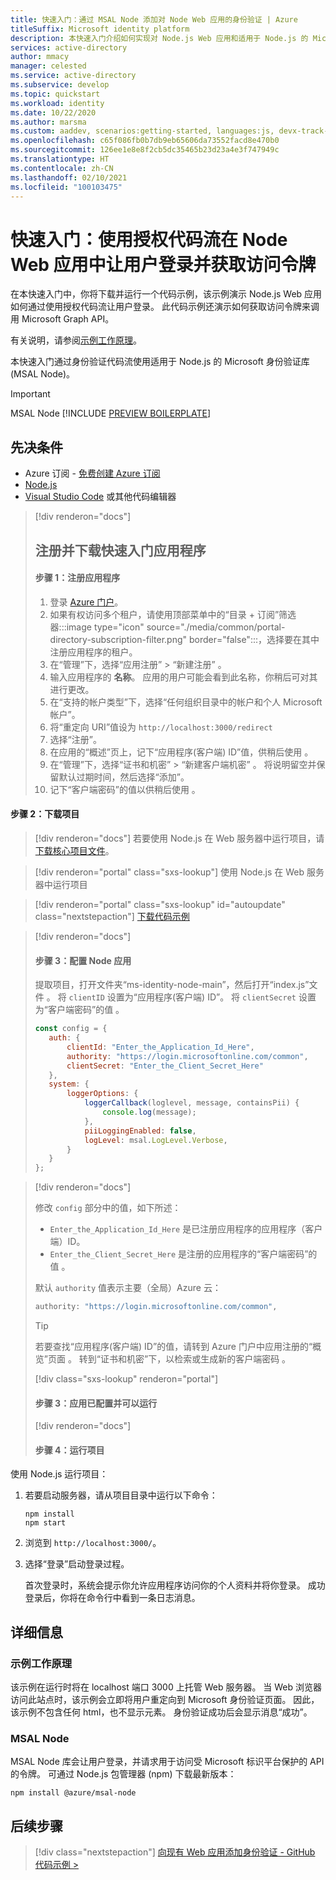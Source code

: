 ```yaml
---
title: 快速入门：通过 MSAL Node 添加对 Node Web 应用的身份验证 | Azure
titleSuffix: Microsoft identity platform
description: 本快速入门介绍如何实现对 Node.js Web 应用和适用于 Node.js 的 Microsoft 身份验证库 (MSAL) 的身份验证。
services: active-directory
author: mmacy
manager: celested
ms.service: active-directory
ms.subservice: develop
ms.topic: quickstart
ms.workload: identity
ms.date: 10/22/2020
ms.author: marsma
ms.custom: aaddev, scenarios:getting-started, languages:js, devx-track-js
ms.openlocfilehash: c65f086fb0b7db9eb65606da73552facd8e470b0
ms.sourcegitcommit: 126ee1e8e8f2cb5dc35465b23d23a4e3f747949c
ms.translationtype: HT
ms.contentlocale: zh-CN
ms.lasthandoff: 02/10/2021
ms.locfileid: "100103475"
---
```

# <a name="quickstart-sign-in-users-and-get-an-access-token-in-a-node-web-app-using-the-auth-code-flow"></a>快速入门：使用授权代码流在 Node Web 应用中让用户登录并获取访问令牌

在本快速入门中，你将下载并运行一个代码示例，该示例演示 Node.js Web 应用如何通过使用授权代码流让用户登录。 此代码示例还演示如何获取访问令牌来调用 Microsoft Graph API。 

有关说明，请参阅[示例工作原理](#how-the-sample-works)。

本快速入门通过身份验证代码流使用适用于 Node.js 的 Microsoft 身份验证库 (MSAL Node)。

> [!IMPORTANT]
> MSAL Node [!INCLUDE [PREVIEW BOILERPLATE](../../../includes/active-directory-develop-preview.md)]

## <a name="prerequisites"></a>先决条件

* Azure 订阅 - [免费创建 Azure 订阅](https://azure.microsoft.com/free/?WT.mc_id=A261C142F)
* [Node.js](https://nodejs.org/en/download/)
* [Visual Studio Code](https://code.visualstudio.com/download) 或其他代码编辑器

> [!div renderon="docs"]
> ## <a name="register-and-download-your-quickstart-application"></a>注册并下载快速入门应用程序
>
> #### <a name="step-1-register-your-application"></a>步骤 1：注册应用程序
>
> 1. 登录 <a href="https://portal.azure.com/" target="_blank">Azure 门户</a>。
> 1. 如果有权访问多个租户，请使用顶部菜单中的“目录 + 订阅”筛选器:::image type="icon" source="./media/common/portal-directory-subscription-filter.png" border="false":::，选择要在其中注册应用程序的租户。
> 1. 在“管理”下，选择“应用注册” > “新建注册”  。
> 1. 输入应用程序的 **名称**。 应用的用户可能会看到此名称，你稍后可对其进行更改。
> 1. 在“支持的帐户类型”下，选择“任何组织目录中的帐户和个人 Microsoft 帐户”。 
> 1. 将“重定向 URI”值设为 `http://localhost:3000/redirect`
> 1. 选择“注册”。 
> 1. 在应用的“概述”页上，记下“应用程序(客户端) ID”值，供稍后使用 。
> 1. 在“管理”下，选择“证书和机密” > “新建客户端机密”  。  将说明留空并保留默认过期时间，然后选择“添加”。
> 1. 记下“客户端密码”的值以供稍后使用 。

#### <a name="step-2-download-the-project"></a>步骤 2：下载项目

> [!div renderon="docs"]
> 若要使用 Node.js 在 Web 服务器中运行项目，请[下载核心项目文件](https://github.com/Azure-Samples/ms-identity-node/archive/main.zip)。

> [!div renderon="portal" class="sxs-lookup"]
> 使用 Node.js 在 Web 服务器中运行项目

> [!div renderon="portal" class="sxs-lookup" id="autoupdate" class="nextstepaction"]
> [下载代码示例](https://github.com/Azure-Samples/ms-identity-node/archive/main.zip)

> [!div renderon="docs"]
> #### <a name="step-3-configure-your-node-app"></a>步骤 3：配置 Node 应用
>
> 提取项目，打开文件夹“ms-identity-node-main”，然后打开“index.js”文件 。
> 将 `clientID` 设置为“应用程序(客户端) ID”。
> 将 `clientSecret` 设置为“客户端密码”的值 。
>
>```javascript
>const config = {
>    auth: {
>        clientId: "Enter_the_Application_Id_Here",
>        authority: "https://login.microsoftonline.com/common",
>        clientSecret: "Enter_the_Client_Secret_Here"
>    },
>    system: {
>        loggerOptions: {
>            loggerCallback(loglevel, message, containsPii) {
>                console.log(message);
>            },
>            piiLoggingEnabled: false,
>            logLevel: msal.LogLevel.Verbose,
>        }
>    }
>};
> ```

> [!div renderon="docs"]
>
> 修改 `config` 部分中的值，如下所述：
>
> - `Enter_the_Application_Id_Here` 是已注册应用程序的应用程序（客户端）ID。
> - `Enter_the_Client_Secret_Here` 是注册的应用程序的“客户端密码”的值 。
>
> 默认 `authority` 值表示主要（全局）Azure 云：
>
> ```javascript
> authority: "https://login.microsoftonline.com/common",
> ```
>
> > [!TIP]
> > 若要查找“应用程序(客户端) ID”的值，请转到 Azure 门户中应用注册的“概览”页面 。 转到“证书和机密”下，以检索或生成新的客户端密码 。
>
> [!div class="sxs-lookup" renderon="portal"]
> #### <a name="step-3-your-app-is-configured-and-ready-to-run"></a>步骤 3：应用已配置并可以运行
>
> [!div renderon="docs"]
>
> #### <a name="step-4-run-the-project"></a>步骤 4：运行项目

使用 Node.js 运行项目：

1. 若要启动服务器，请从项目目录中运行以下命令：
    ```console
    npm install
    npm start
    ```
1. 浏览到 `http://localhost:3000/`。

1. 选择“登录”启动登录过程。

    首次登录时，系统会提示你允许应用程序访问你的个人资料并将你登录。 成功登录后，你将在命令行中看到一条日志消息。

## <a name="more-information"></a>详细信息

### <a name="how-the-sample-works"></a>示例工作原理

该示例在运行时将在 localhost 端口 3000 上托管 Web 服务器。 当 Web 浏览器访问此站点时，该示例会立即将用户重定向到 Microsoft 身份验证页面。 因此，该示例不包含任何 html，也不显示元素。 身份验证成功后会显示消息“成功”。

### <a name="msal-node"></a>MSAL Node

MSAL Node 库会让用户登录，并请求用于访问受 Microsoft 标识平台保护的 API 的令牌。 可通过 Node.js 包管理器 (npm) 下载最新版本：

```console
npm install @azure/msal-node
```

## <a name="next-steps"></a>后续步骤

> [!div class="nextstepaction"]
> [向现有 Web 应用添加身份验证 - GitHub 代码示例 >](https://github.com/AzureAD/microsoft-authentication-library-for-js/tree/dev/samples/msal-node-samples/standalone-samples/auth-code)
